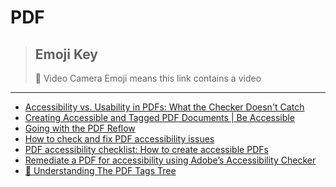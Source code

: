 # PDF

> ## Emoji Key
> 🎥 Video Camera Emoji means this link contains a video

---

- [Accessibility vs. Usability in PDFs: What the Checker Doesn't Catch](https://coforma.io/perspectives/accessibility-vs-usability-in-pdfs-what-the-checker-doesn-t-catch)
- [Creating Accessible and Tagged PDF Documents | Be Accessible](https://beaccessible.com/post/creating-accessible-and-tagged-pdf-documents/)
- [Going with the PDF Reflow](https://www.tpgi.com/going-with-the-pdf-reflow/)
- [How to check and fix PDF accessibility issues](https://blog.pope.tech/2024/04/25/how-to-check-and-fix-pdf-accessibility-issues/)
- [PDF accessibility checklist: How to create accessible PDFs](https://www.insytful.com/community/blog/pdf-accessibility-checklist-how-to-create-accessible-pdfs?utm_source=A11y+weekly&utm_medium=newsletter&utm_campaign=A11y+weekly+January&utm_content=pdf+accessibility+checklist)
- [Remediate a PDF for accessibility using Adobe’s Accessibility Checker](https://blog.pope.tech/2025/04/30/remediate-a-pdf-for-accessibility-using-adobes-accessibility-checker/)
- [🎥 Understanding The PDF Tags Tree](https://www.youtube.com/watch?v=yTtBopeCHOE)
